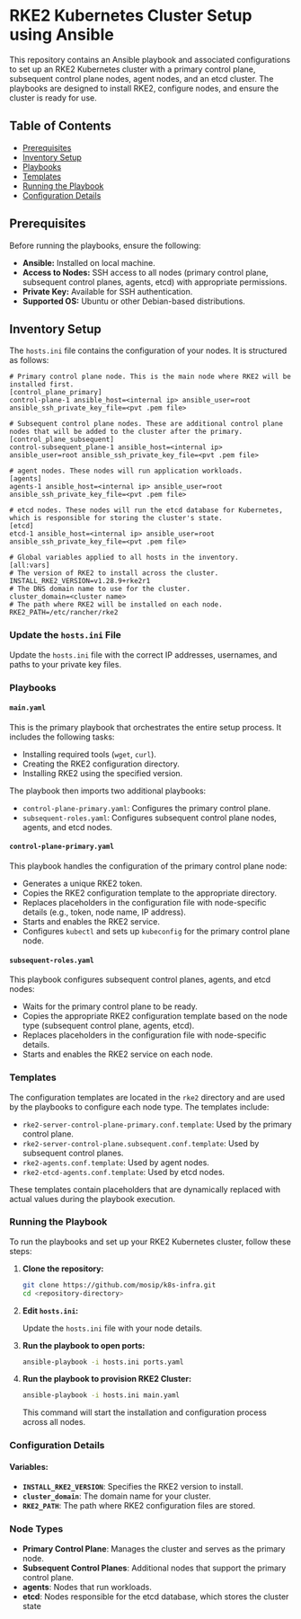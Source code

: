 # RKE2 Kubernetes Cluster Setup using Ansible

This repository contains an Ansible playbook and associated configurations to set up an RKE2 Kubernetes cluster with a primary control plane, subsequent control plane nodes, agent nodes, and an etcd cluster. The playbooks are designed to install RKE2, configure nodes, and ensure the cluster is ready for use.

## Table of Contents
- [Prerequisites](#prerequisites)
- [Inventory Setup](#inventory-setup)
- [Playbooks](#playbooks)
- [Templates](#templates)
- [Running the Playbook](#running-the-playbook)
- [Configuration Details](#configuration-details)

## Prerequisites

Before running the playbooks, ensure the following:

- **Ansible:** Installed on local machine.
- **Access to Nodes:** SSH access to all nodes (primary control plane, subsequent control planes, agents, etcd) with appropriate permissions.
- **Private Key:** Available for SSH authentication.
- **Supported OS:** Ubuntu or other Debian-based distributions.

## Inventory Setup

The `hosts.ini` file contains the configuration of your nodes. It is structured as follows:

```
# Primary control plane node. This is the main node where RKE2 will be installed first.
[control_plane_primary]
control-plane-1 ansible_host=<internal ip> ansible_user=root ansible_ssh_private_key_file=<pvt .pem file>

# Subsequent control plane nodes. These are additional control plane nodes that will be added to the cluster after the primary.
[control_plane_subsequent]
control-subsequent_plane-1 ansible_host=<internal ip> ansible_user=root ansible_ssh_private_key_file=<pvt .pem file>

# agent nodes. These nodes will run application workloads.
[agents]
agents-1 ansible_host=<internal ip> ansible_user=root ansible_ssh_private_key_file=<pvt .pem file>

# etcd nodes. These nodes will run the etcd database for Kubernetes, which is responsible for storing the cluster's state.
[etcd]
etcd-1 ansible_host=<internal ip> ansible_user=root ansible_ssh_private_key_file=<pvt .pem file>

# Global variables applied to all hosts in the inventory.
[all:vars]
# The version of RKE2 to install across the cluster.
INSTALL_RKE2_VERSION=v1.28.9+rke2r1
# The DNS domain name to use for the cluster.
cluster_domain=<cluster name>
# The path where RKE2 will be installed on each node.
RKE2_PATH=/etc/rancher/rke2

```


### Update the `hosts.ini` File

Update the `hosts.ini` file with the correct IP addresses, usernames, and paths to your private key files.

### Playbooks

#### `main.yaml`
This is the primary playbook that orchestrates the entire setup process. It includes the following tasks:

- Installing required tools (`wget`, `curl`).
- Creating the RKE2 configuration directory.
- Installing RKE2 using the specified version.

The playbook then imports two additional playbooks:

- `control-plane-primary.yaml`: Configures the primary control plane.
- `subsequent-roles.yaml`: Configures subsequent control plane nodes, agents, and etcd nodes.

#### `control-plane-primary.yaml`
This playbook handles the configuration of the primary control plane node:

- Generates a unique RKE2 token.
- Copies the RKE2 configuration template to the appropriate directory.
- Replaces placeholders in the configuration file with node-specific details (e.g., token, node name, IP address).
- Starts and enables the RKE2 service.
- Configures `kubectl` and sets up `kubeconfig` for the primary control plane node.

#### `subsequent-roles.yaml`
This playbook configures subsequent control planes, agents, and etcd nodes:

- Waits for the primary control plane to be ready.
- Copies the appropriate RKE2 configuration template based on the node type (subsequent control plane, agents, etcd).
- Replaces placeholders in the configuration file with node-specific details.
- Starts and enables the RKE2 service on each node.

### Templates

The configuration templates are located in the `rke2` directory and are used by the playbooks to configure each node type. The templates include:

- `rke2-server-control-plane-primary.conf.template`: Used by the primary control plane.
- `rke2-server-control-plane.subsequent.conf.template`: Used by subsequent control planes.
- `rke2-agents.conf.template`: Used by agent nodes.
- `rke2-etcd-agents.conf.template`: Used by etcd nodes.

These templates contain placeholders that are dynamically replaced with actual values during the playbook execution.

### Running the Playbook

To run the playbooks and set up your RKE2 Kubernetes cluster, follow these steps:

1. **Clone the repository:**

    ```bash
    git clone https://github.com/mosip/k8s-infra.git
    cd <repository-directory>
    ```

2. **Edit `hosts.ini`:**

    Update the `hosts.ini` file with your node details.
    
3. **Run the playbook to open ports:**
    ```bash
    ansible-playbook -i hosts.ini ports.yaml
    ```

4. **Run the playbook to provision RKE2 Cluster:**

    ```bash
    ansible-playbook -i hosts.ini main.yaml
    ```

    This command will start the installation and configuration process across all nodes.

### Configuration Details

#### Variables:

- **`INSTALL_RKE2_VERSION`**: Specifies the RKE2 version to install.
- **`cluster_domain`**: The domain name for your cluster.
- **`RKE2_PATH`**: The path where RKE2 configuration files are stored.

### Node Types

- **Primary Control Plane**: Manages the cluster and serves as the primary node.
- **Subsequent Control Planes**: Additional nodes that support the primary control plane.
- **agents**: Nodes that run workloads.
- **etcd**: Nodes responsible for the etcd database, which stores the cluster state
